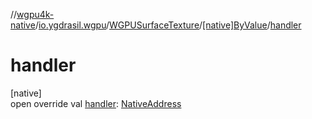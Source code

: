 //[wgpu4k-native](../../../../index.md)/[io.ygdrasil.wgpu](../../index.md)/[WGPUSurfaceTexture](../index.md)/[[native]ByValue](index.md)/[handler](handler.md)

# handler

[native]\
open override val [handler](handler.md): [NativeAddress](../../../ffi/-native-address/index.md)